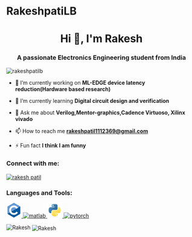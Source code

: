 # RakeshpatiLB

<h1 align="center">Hi 👋, I'm Rakesh</h1>
<h3 align="center">A passionate Electronics Engineering student from India</h3>

<p align="left"> <img src="https://komarev.com/ghpvc/?username=rakeshpatilb&label=Profile%20views&color=0e75b6&style=flat" alt="rakeshpatilb" /> </p>

- 🔭 I’m currently working on **ML-EDGE device latency reduction(Hardware based research)**

- 🌱 I’m currently learning **Digital circuit design and verification**

- 💬 Ask me about **Verilog,Mentor-graphics,Cadence Virtuoso, Xilinx vivado**

- 📫 How to reach me **rakeshpatil1112369@gmail.com**

- ⚡ Fun fact **I think I am funny**

<h3 align="left">Connect with me:</h3>
<p align="left">
<a href="https://linkedin.com/in/rakesh patil" target="blank"><img align="center" src="https://raw.githubusercontent.com/rahuldkjain/github-profile-readme-generator/master/src/images/icons/Social/linked-in-alt.svg" alt="rakesh patil" height="30" width="40" /></a>
</p>

<h3 align="left">Languages and Tools:</h3>
<p align="left"> <a href="https://www.cprogramming.com/" target="_blank" rel="noreferrer"> <img src="https://raw.githubusercontent.com/devicons/devicon/master/icons/c/c-original.svg" alt="c" width="40" height="40"/> </a> <a href="https://www.mathworks.com/" target="_blank" rel="noreferrer"> <img src="https://upload.wikimedia.org/wikipedia/commons/2/21/Matlab_Logo.png" alt="matlab" width="40" height="40"/> </a> <a href="https://www.python.org" target="_blank" rel="noreferrer"> <img src="https://raw.githubusercontent.com/devicons/devicon/master/icons/python/python-original.svg" alt="python" width="40" height="40"/> </a> <a href="https://pytorch.org/" target="_blank" rel="noreferrer"> <img src="https://www.vectorlogo.zone/logos/pytorch/pytorch-icon.svg" alt="pytorch" width="40" height="40"/> </a> </p>

<p><img align="left" src="https://github-readme-stats.vercel.app/api/top-langs?username=Rakesh&show_icons=true&locale=en&layout=compact" alt="Rakesh" /></p>

<p>&nbsp;<img align="center" src="https://github-readme-stats.vercel.app/api?username=Rakesh&show_icons=true&locale=en" alt="Rakesh" /></p>

